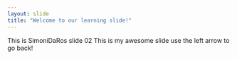 ```yaml
---
layout: slide
title: "Welcome to our learning slide!"
---
```

This is SimoniDaRos slide 02
This is my awesome slide
use the left arrow to go back!
